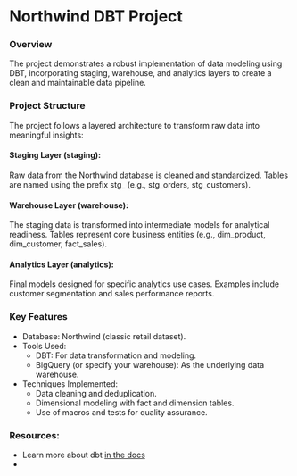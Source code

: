 # Northwind DBT Project

### Overview
The project demonstrates a robust implementation of data modeling using DBT, incorporating staging, warehouse, and analytics layers to create a clean and maintainable data pipeline. 

### Project Structure

The project follows a layered architecture to transform raw data into meaningful insights:

#### Staging Layer (staging):

Raw data from the Northwind database is cleaned and standardized.
Tables are named using the prefix stg_ (e.g., stg_orders, stg_customers).

#### Warehouse Layer (warehouse):

The staging data is transformed into intermediate models for analytical readiness.
Tables represent core business entities (e.g., dim_product, dim_customer, fact_sales).

#### Analytics Layer (analytics):

Final models designed for specific analytics use cases.
Examples include customer segmentation and sales performance reports.


### Key Features
- Database: Northwind (classic retail dataset).
- Tools Used:
  - DBT: For data transformation and modeling.
  - BigQuery (or specify your warehouse): As the underlying data warehouse.
- Techniques Implemented:
  - Data cleaning and deduplication.
  - Dimensional modeling with fact and dimension tables.
  - Use of macros and tests for quality assurance.

### Resources:
- Learn more about dbt [in the docs](https://docs.getdbt.com/docs/introduction)
- 

